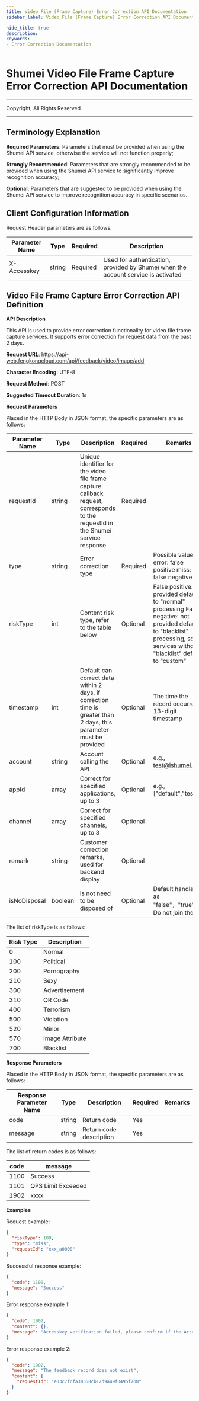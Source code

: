 ```yaml
---
title: Video File (Frame Capture) Error Correction API Documentation
sidebar_label: Video File (Frame Capture) Error Correction API Documentation

hide_title: true
description: 
keywords:
- Error Correction Documentation
---
```


# Shumei Video File Frame Capture Error Correction API Documentation

---

Copyright, All Rights Reserved

---


## Terminology Explanation

**Required Parameters**: Parameters that must be provided when using the Shumei API service, otherwise the service will not function properly;

**Strongly Recommended**: Parameters that are strongly recommended to be provided when using the Shumei API service to significantly improve recognition accuracy;

**Optional**: Parameters that are suggested to be provided when using the Shumei API service to improve recognition accuracy in specific scenarios.

## Client Configuration Information

Request Header parameters are as follows:

| **Parameter Name** | **Type** | **Required** | **Description**                        |
| ------------------ | -------- | ------------ | -------------------------------------- |
| X-Accesskey        | string   | Required     | Used for authentication, provided by Shumei when the account service is activated |

## Video File Frame Capture Error Correction API Definition

**API Description**

This API is used to provide error correction functionality for video file frame capture services. It supports error correction for request data from the past 2 days.

**Request URL**: https://api-web.fengkongcloud.com/api/feedback/video/image/add

**Character Encoding**: UTF-8

**Request Method**: POST

**Suggested Timeout Duration**: 1s

**Request Parameters**

Placed in the HTTP Body in JSON format, the specific parameters are as follows:

| **Parameter Name** | **Type** | **Description**                                                  | **Required** | **Remarks**                                                                                       |
| ------------------ | -------- | ---------------------------------------------------------------- | ------------ | ---------------------------------------------------------------------------------------------- |
| requestId          | string   | Unique identifier for the video file frame capture callback request, corresponds to the requestId in the Shumei service response | Required     |                                                                                                |
| type               | string   | Error correction type                                            | Required     | Possible values: error: false positive miss: false negative                                                                |
| riskType           | int      | Content risk type, refer to the table below                      | Optional     | False positive: not provided defaults to "normal" processing False negative: not provided defaults to "blacklist" processing, some services without "blacklist" default to "custom" |
| timestamp          | int      | Default can correct data within 2 days, if correction time is greater than 2 days, this parameter must be provided | Optional     | The time the record occurred, 13-digit timestamp                                                                     |
| account            | string   | Account calling the API                                          | Optional     | e.g., test@ishumei.com                                                                           |
| appId              | array    | Correct for specified applications, up to 3                      | Optional     | e.g., ["default","test"]                                                                         |
| channel            | array    | Correct for specified channels, up to 3                          | Optional     |                                                                                                |
| remark             | string   | Customer correction remarks, used for backend display            | Optional     |                                                                                                |
| isNoDisposal         | boolean   | is not need to be disposed of                                                                                      | Optional         | Default handled as "false"，"true"：Do not join the list                                                                                                                                |

The list of riskType is as follows:

| **Risk Type** | **Description** |
| ------------- | --------------- |
| 0             | Normal          |
| 100           | Political       |
| 200           | Pornography     |
| 210           | Sexy            |
| 300           | Advertisement   |
| 310           | QR Code         |
| 400           | Terrorism       |
| 500           | Violation       |
| 520           | Minor           |
| 570           | Image Attribute |
| 700           | Blacklist       |

**Response Parameters**

Placed in the HTTP Body in JSON format, the specific parameters are as follows:

| **Response Parameter Name** | **Type** | **Description** | **Required** | **Remarks** |
| --------------------------- | -------- | --------------- | ------------ | ----------- |
| code                        | string   | Return code     | Yes          |             |
| message                     | string   | Return code description | Yes          |             |

The list of return codes is as follows:

| **code** | **message** |
| -------- | ----------- |
| 1100     | Success     |
| 1101     | QPS Limit Exceeded |
| 1902     | xxxx        |

**Examples**

Request example:
```json
{
  "riskType": 100,
  "type": "miss",
  "requestId": "xxx_a0000"
}
```

Successful response example:
```json
{
  "code": 1100,
  "message": "Success"
}
```

Error response example 1:
```json
{
  "code": 1902,
  "content": {},
  "message": "Accesskey verification failed, please confirm if the Accesskey is correct"
}
```

Error response example 2:
```json
{
  "code": 1902,
  "message": "The feedback record does not exist",
  "content": {
    "requestId": "e03c7fcfa38358cb12d9a49f0495f7b8"
  }
}
```